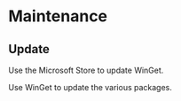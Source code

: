 # Maintenance

## Update

Use the Microsoft Store to update WinGet.

Use WinGet to update the various packages.
